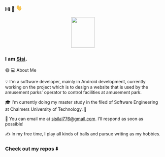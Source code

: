 ### Hi 👋   <img width="20" height="20" src="https://raw.githubusercontent.com/ABSphreak/ABSphreak/master/gifs/Hi.gif"/>
<div align=center><img width="75" height="100" src="https://vectr.com/tmp/bb9lCg6xzW/l3LFSCPf1f.svg?width=640&height=640&select=l3LFSCPf1fpage0"/></div>

### I am [Sisi](https://www.linkedin.com/in/sisi-lai-028a461a2/).

😄 💻  About Me

💡   I'm a software developer, mainly in Android development, currently working on the project which is to design a website that is used by the amusement parks' operator to control facilities at amusement park.

🎓  I'm currently doing my master study in the filed of Software Engineering at Chalmers University of Technology.
🌱  

💬  You can email me at sisilai776@gmail.com. I'll respond as soon as possible!

✍️  In my free time, I play all kinds of balls and pursue writing as my hobbies.

###                                                   Check out my repos ⬇️



